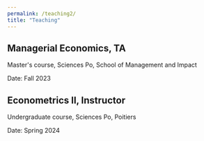 ```yaml
---
permalink: /teaching2/
title: "Teaching"
---
```

## Managerial Economics, TA
Master's course, Sciences Po, School of Management and Impact

Date: Fall 2023

## Econometrics II, Instructor
Undergraduate course, Sciences Po, Poitiers

Date: Spring 2024